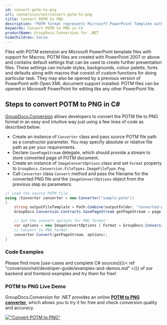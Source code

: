 ```yaml
---
id: convert-potm-to-png
url: conversion/net/convert-potm-to-png
title: Convert POTM to PNG
description: "POTM format represents Microsoft PowerPoint Template with .potm extension. Learn how to convert POTM to PNG file programmatically in C# language using GroupDocs.Conversion for .NET library."
keywords: Convert POTM to PNG in C#
productName: GroupDocs.Conversion for .NET
hideChildren: False
---
```


Files with POTM extension are Microsoft PowerPoint template files with support for Macros. POTM files are created with PowerPoint 2007 or above and contains default settings that can be used to create further presentation files. These settings can include styles, backgrounds, colour palette, fonts and defaults along with macros that consist of custom functions for doing particular task. They may also be opened by a previous version of PowerPoint with Open XML document support installed. POTM files can be opened in Microsoft PowerPoint for editing like any other PowerPoint file.

## Steps to convert POTM to PNG in C#

[GroupDocs.Conversion](https://products.groupdocs.com/conversion/net) allows developers to convert the POTM file to PNG format in an easy and intuitive way just using a few lines of code as described below:

* Create an instance of `Converter` class and pass source POTM file path as a constructor parameter. You may specify absolute or relative file path as per your requirements. 
* Declare `SavePageStream` delegate, which should provide a stream to store converted page of POTM document.
* Create an instance of `ImageConvertOptions` class and set `Format` property to `GroupDocs.Conversion.FileTypes.ImageFileType.Png`.
* Call `Converter` class `Convert` method and pass the filename for the converted PNG file and the `ImageConvertOptions` object from the previous step as parameters.

```csharp
// Load the source POTM file
using (Converter converter = new Converter("sample.potm"))
{
    string outputFileTemplate = Path.Combine(outputFolder, "converted-page-{0}.png");
    GroupDocs.Conversion.Contracts.SavePageStream getPageStream = page => new FileStream(string.Format(outputFileTemplate, page), FileMode.Create);

    // Set the convert options for PNG format
    var options = new ImageConvertOptions { Format = GroupDocs.Conversion.FileTypes.ImageFileType.Png };   
    // Convert to PNG format
    converter.Convert(getPageStream, options);
}
```

### Code Examples

Please find more [use-cases and complete C# sources]({{< ref "conversion/net/developer-guide/examples-and-demos.md" >}}) of our backend and frontend examples and try them for free!

### POTM to PNG Live Demo

GroupDocs.Conversion for .NET provides an online [**POTM to PNG converter**](https://products.groupdocs.app/conversion/potm-to-png), which allows you to try it for free and check conversion quality and accuracy.

[!["Convert POTM to PNG"](conversion/net/images/convert-to-png/convert-potm-to-png.png)](https://products.groupdocs.app/conversion/potm-to-png)